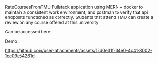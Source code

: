 RateCoursesFromTMU
Fullstack application using MERN + docker to maintain a consistent work environment, and postman to verify that api endpoints functioned as correctly. Students that attend TMU can create a review on any course offered at this university 


Can be accessed here:


Demo : 

https://github.com/user-attachments/assets/13d0e31f-34e0-4c41-8002-1cc09e54261d


